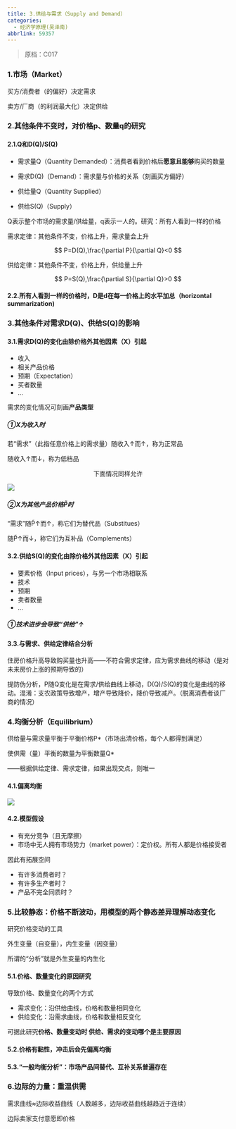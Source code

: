 ```yaml
---
title: 3.供给与需求（Supply and Demand）
categories:
  - 经济学原理(吴泽南)
abbrlink: 59357
---
```

> 原档：C017

### 1.市场（Market）

买方/消费者（的偏好）决定需求

卖方/厂商（的利润最大化）决定供给



### 2.其他条件不变时，对价格p、数量q的研究

#### 2.1.Q和D(Q)/S(Q)

- 需求量Q（Quantity Demanded）：消费者看到价格后**愿意且能够**购买的数量

- 需求D(Q)（Demand）：需求量与价格的关系（刻画买方偏好）

- 供给量Q（Quantity Supplied）

- 供给S(Q)（Supply）

Q表示整个市场的需求量/供给量，q表示一人的。研究：所有人看到一样的价格

需求定律：其他条件不变，价格上升，需求量会上升

$$
P=D(Q),\frac{\partial P}{\partial Q}<0
$$

供给定律：其他条件不变，价格上升，供给量上升

$$
P=S(Q),\frac{\partial S}{\partial Q}>0
$$

#### 2.2.所有人看到一样的价格时，D是d在每一价格上的水平加总（horizontal summarization)

### 3.其他条件对需求D(Q)、供给S(Q)的影响

#### 3.1.需求D(Q)的变化由除价格外其他因素（X）引起

- 收入
- 相关产品价格
- 预期（Expectation）
- 买者数量
- ...

需求的变化情况可刻画**产品类型**

##### ①X为收入时

若“需求”（此指任意价格上的需求量）随收入↑而↑，称为正常品

随收入↑而↓，称为低档品

<center>下面情况同样允许</center>

![](C017-1.png)

##### ②X为其他产品价格P̃时

“需求”随P̃↑而↑，称它们为替代品（Substitues）

随P̃↑而↓，称它们为互补品（Complements）

#### 3.2.供给S(Q)的变化由除价格外其他因素（X）引起

- 要素价格（Input prices），与另一个市场相联系
- 技术
- 预期
- 卖者数量
- ...

##### ①技术进步会导致“供给”↑

#### 3.3.与需求、供给定律结合分析

住房价格升高导致购买量也升高——不符合需求定律，应为需求曲线的移动（是对未来房价上涨的预期导致的）

提防伪分析，P随Q变化是在需求/供给曲线上移动，D(Q)/S(Q)的变化是曲线的移动。混淆：支农政策导致增产，增产导致降价，降价导致减产。（脱离消费者谈厂商的情况）

### 4.均衡分析（Equilibrium）

供给量与需求量平衡于平衡价格P*（市场出清价格，每个人都得到满足）

使供需（量）平衡的数量为平衡数量Q*

——根据供给定律、需求定律，如果出现交点，则唯一

#### 4.1.偏离均衡

![](C017-2.png)

#### 4.2.模型假设

- 有充分竞争（且无摩擦）
- 市场中无人拥有市场势力（market power）：定价权。所有人都是价格接受者

因此有拓展空间

- 有许多消费者时？
- 有许多生产者时？
- 产品不完全同质时？

### 5.比较静态：价格不断波动，用模型的两个静态差异理解动态变化

研究价格变动的工具

外生变量（自变量），内生变量（因变量）

所谓的“分析”就是外生变量的内生化

#### 5.1.价格、数量变化的原因研究

导致价格、数量变化的两个方式

- 需求变化：沿供给曲线，价格和数量相同变化
- 供给变化：沿需求曲线，价格和数量相反变化

可据此研究**价格、数量变动时 供给、需求的变动哪个是主要原因**

#### 5.2.价格有黏性，冲击后会先偏离均衡

#### 5.3.**“一般均衡分析”**：市场产品间替代、互补关系普遍存在

### 6.边际的力量：重温供需

需求曲线≈边际收益曲线（人数越多，边际收益曲线越趋近于连续）

边际卖家支付意愿即价格